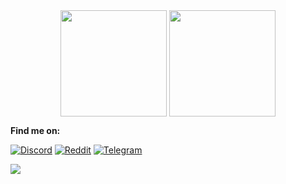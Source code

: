 <div align="center">
<img height=170 align="center" src="https://github-readme-stats.vercel.app/api?username=trickybestia&show_icons=true&theme=transparent&hide_rank=true&hide=issues,contribs&include_all_commits=true&line_height=30&hide_border=true" />
<img height=170 align="center" src="https://github-readme-stats.vercel.app/api/top-langs/?username=trickybestia&layout=compact&theme=transparent&hide=C%23&langs_count=6&hide_border=true" />
</div>

**Find me on:**

[![Discord](https://img.shields.io/badge/Discord-%235865F2.svg?style=for-the-badge&logo=discord&logoColor=white)](https://discord.com/users/374902548538195978)
[![Reddit](https://img.shields.io/badge/Reddit-FF4500?style=for-the-badge&logo=reddit&logoColor=white)](https://www.reddit.com/user/TrickyBestia)
[![Telegram](https://img.shields.io/badge/Telegram-2CA5E0?style=for-the-badge&logo=telegram&logoColor=white)](https://t.me/trickybestia)

[![](https://www.codewars.com/users/trickybestia/badges/small)](https://www.codewars.com/users/trickybestia)
